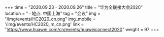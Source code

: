 +++ 
time = "2020.09.23 - 2020.09.26" 
title = "华为全联接大会2020" 
location = " · 地点: 中国上海" 
tag = "会议"
img = "/img/events/HC2020_cn.png" 
img_mobile = '/img/events/HC2020_m_cn.png'
link = "https://www.huawei.com/cn/events/huaweiconnect2020"
weight = 97
+++
